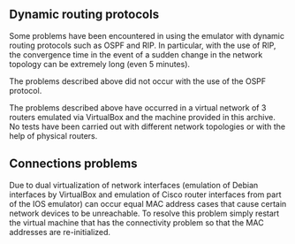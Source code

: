 ﻿## Dynamic routing protocols

Some problems have been encountered in using the emulator with dynamic routing protocols such as OSPF and RIP. In particular, with the use of RIP, the convergence time in the event of a sudden change in the network topology can be extremely long (even 5 minutes).

The problems described above did not occur with the use of the OSPF protocol.

The problems described above have occurred in a virtual network of 3 routers emulated via VirtualBox and the machine provided in this archive. No tests have been carried out with different network topologies or with the help of physical routers.

## Connections problems

Due to dual virtualization of network interfaces (emulation of Debian interfaces by VirtualBox and emulation of Cisco router interfaces from part of the IOS emulator) can occur equal MAC address cases that cause certain network devices to be unreachable. To resolve this problem simply restart the virtual machine that has the connectivity problem so that the MAC addresses are re-initialized.
